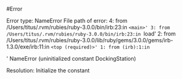 #Error

Error type: NameError
File path of error: 
4: from /Users/titus/.rvm/rubies/ruby-3.0.0/bin/irb:23:in `<main>'
3: from /Users/titus/.rvm/rubies/ruby-3.0.0/bin/irb:23:in `load'
2: from /Users/titus/.rvm/rubies/ruby-3.0.0/lib/ruby/gems/3.0.0/gems/irb-1.3.0/exe/irb:11:in `<top (required)>'
1: from (irb):1:in `<main>'
NameError (uninitialized constant DockingStation)

Resolution:
Initialize the constant